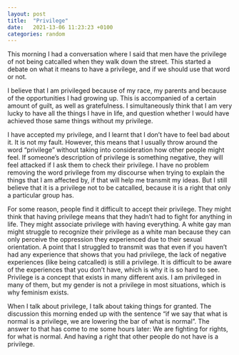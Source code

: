```yaml
---
layout: post
title:  "Privilege"
date:   2021-13-06 11:23:23 +0100
categories: random
---
```

This morning I had a conversation where I said that men have the privilege of not being catcalled when they walk down the street. This started a debate on what it means to have a privilege, and if we should use that word or not.

I believe that I am privileged because of my race, my parents and because of the opportunities I had growing up. This is accompanied of a certain amount of guilt, as well as gratefulness. I simultaneously think that I am very lucky to have all the things I have in life, and question whether I would have achieved those same things without my privilege.

I have accepted my privilege, and I learnt that I don’t have to feel bad about it. It is not my fault. However, this means that I usually throw around the word “privilege” without taking into consideration how other people might feel. If someone’s description of privilege is something negative, they will feel attacked if I ask them to check their privilege. I have no problem removing the word privilege from my discourse when trying to explain the things that I am affected by, if that will help me transmit my ideas. But I still believe that it is a privilege not to be catcalled, because it is a right that only a particular group has.

For some reason, people find it difficult to accept their privilege. They might think that having privilege means that they hadn’t had to fight for anything in life. They might associate privilege with having everything. A white gay man might struggle to recognize their privilege as a white man because they can only perceive the oppression they experienced due to their sexual orientation.
A point that I struggled to transmit was that even if you haven’t had any experience that shows that you had privilege, the lack of negative experiences (like being catcalled) is still a privilege. It is difficult to be aware of the experiences that you don’t have, which is why it is so hard to see. Privilege is a concept that exists in many different axis. I am privileged in many of them, but my gender is not a privilege in most situations, which is why feminism exists.

When I talk about privilege, I talk about taking things for granted. The discussion this morning ended up with the sentence “if we say that what is normal is a privilege, we are lowering the bar of what is normal”. The answer to that has come to me some hours later: We are fighting for rights, for what is normal. And having a right that other people do not have is a privilege.
